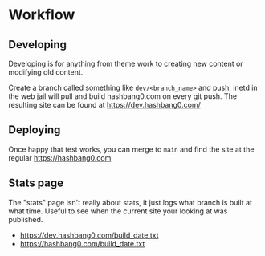 # Workflow

## Developing

Developing is for anything from theme work to creating new content or modifying old content.

Create a branch called something like `dev/<branch_name>` and push, inetd in the web jail will pull and build hashbang0.com on every git push.  The resulting site can be found at https://dev.hashbang0.com/

## Deploying

Once happy that test works, you can merge to `main` and find the site at the regular https://hashbang0.com

## Stats page

The "stats" page isn't really about stats, it just logs what branch is built at what time.  Useful to see when the current site your looking at was published.

* https://dev.hashbang0.com/build_date.txt
* https://hashbang0.com/build_date.txt
